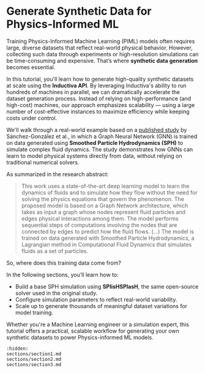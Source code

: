 # Generate Synthetic Data for Physics-Informed ML
Training Physics-Informed Machine Learning (PIML) models often requires large, diverse datasets that reflect real-world physical behavior. However, collecting such data through experiments or high-resolution simulations can be time-consuming and expensive. That’s where **synthetic data generation** becomes essential.

In this tutorial, you'll learn how to generate high-quality synthetic datasets at scale using the **Inductiva API**. By leveraging Inductiva's ability to run hundreds of machines in parallel, we can dramatically accelerate the dataset generation process. Instead of relying on high-performance (and high-cost) machines, our approach emphasizes scalability — using a large number of cost-effective instances to maximize efficiency while keeping costs under control.

We'll walk through a real-world example based on a [published study](https://arxiv.org/abs/2002.09405) by Sánchez-González et al., in which a Graph Neural Network (GNN) is trained on data generated using **Smoothed Particle Hydrodynamics (SPH)** to simulate complex fluid dynamics. The study demonstrates how GNNs can learn to model physical systems directly from data, without relying on traditional numerical solvers.

As summarized in the research abstract:

> This work uses a state-of-the-art deep learning model to learn the dynamics of fluids and to simulate how they flow without the need for solving the physics equations that govern the phenomenon. The proposed model is based on a Graph Network architecture, which takes as input a graph whose nodes represent fluid particles and edges physical interactions among them. The model performs sequential steps of computations involving the nodes that are connected by edges to predict how the fluid flows. (…) The model is trained on data generated with Smoothed Particle Hydrodynamics, a Lagrangian method in Computational Fluid Dynamics that simulates fluids as a set of particles.

So, where does this training data come from?

In the following sections, you’ll learn how to:
* Build a base SPH simulation using **SPlisHSPlasH**, the same open-source solver used in the original study.
* Configure simulation parameters to reflect real-world variability.
* Scale up to generate thousands of meaningful dataset variations for model training.

Whether you're a Machine Learning engineer or a simulation expert, this tutorial offers a practical, scalable workflow for generating your own synthetic datasets to power Physics-informed ML models.


```{toctree}
:hidden:
sections/section1.md
sections/section2.md
sections/section3.md
```
